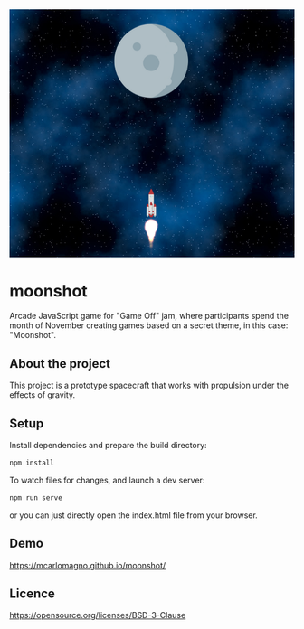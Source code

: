 <div align="center">
  <img src="https://raw.githubusercontent.com/MCarlomagno/moonshot/master/assets/moonshot.png" alt="Moonshot game"/>
</div>

# moonshot
Arcade JavaScript game for "Game Off" jam, where participants spend the month of November creating games based on a secret theme, in this case: "Moonshot".

## About the project
This project is a prototype spacecraft that works with propulsion under the effects of gravity.

## Setup
Install dependencies and prepare the build directory:

```sh
npm install
```

To watch files for changes, and launch a dev server:
 
```sh
npm run serve
```
or you can just directly open the index.html file from your browser.

## Demo
https://mcarlomagno.github.io/moonshot/

## Licence
https://opensource.org/licenses/BSD-3-Clause
